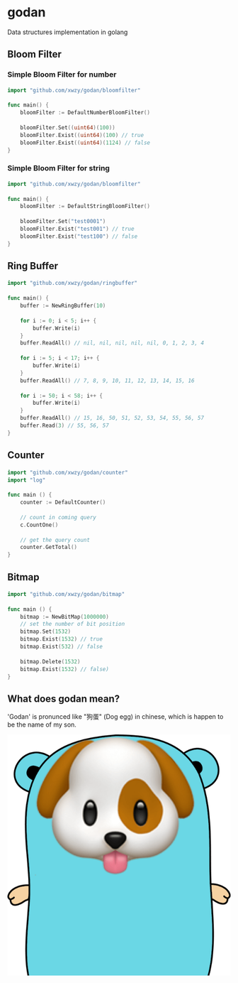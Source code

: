 # godan
Data structures implementation in golang

## Bloom Filter
### Simple Bloom Filter for number
```go
import "github.com/xwzy/godan/bloomfilter"

func main() {
    bloomFilter := DefaultNumberBloomFilter()
    
    bloomFilter.Set((uint64)(100))
    bloomFilter.Exist((uint64)(100) // true
    bloomFilter.Exist((uint64)(1124) // false
}
```

### Simple Bloom Filter for string
```go
import "github.com/xwzy/godan/bloomfilter"

func main() {
    bloomFilter := DefaultStringBloomFilter()
    
    bloomFilter.Set("test0001")
    bloomFilter.Exist("test001") // true
    bloomFilter.Exist("test100") // false
}
```

## Ring Buffer
```go
import "github.com/xwzy/godan/ringbuffer"

func main() {
    buffer := NewRingBuffer(10)
    
    for i := 0; i < 5; i++ {
        buffer.Write(i)
    }
    buffer.ReadAll() // nil, nil, nil, nil, nil, 0, 1, 2, 3, 4
    
    for i := 5; i < 17; i++ {
        buffer.Write(i)
    }
    buffer.ReadAll() // 7, 8, 9, 10, 11, 12, 13, 14, 15, 16
    
    for i := 50; i < 58; i++ {
        buffer.Write(i)
    }
    buffer.ReadAll() // 15, 16, 50, 51, 52, 53, 54, 55, 56, 57
    buffer.Read(3) // 55, 56, 57
}
```

## Counter
```go
import "github.com/xwzy/godan/counter"
import "log"

func main () {
    counter := DefaultCounter()
    
    // count in coming query
    c.CountOne()
    
    // get the query count
    counter.GetTotal()
}
```

## Bitmap
```go
import "github.com/xwzy/godan/bitmap"

func main () {
    bitmap := NewBitMap(1000000) 
    // set the number of bit position
    bitmap.Set(1532)
    bitmap.Exist(1532) // true
    bitmap.Exist(532) // false
    
    bitmap.Delete(1532)
    bitmap.Exist(1532) // false)
}
```



## What does godan mean?
'Godan' is pronunced like "狗蛋" (Dog egg) in chinese, which is happen to be the name of my son.

![](doc/img/godan.png)


